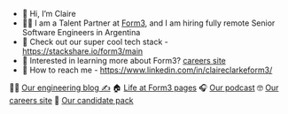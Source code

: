 - 👋 Hi, I’m Claire
- 👩‍💻 I am a Talent Partner at [Form3](https://www.form3.tech), and I am hiring fully remote Senior Software Engineers in Argentina
- 🧰 Check out our super cool tech stack - https://stackshare.io/form3/main
- 💞️ Interested in learning more about Form3? [careers site](https://www.form3.tech/engineering)
- 💬 How to reach me - https://www.linkedin.com/in/claireclarkeform3/

🧑‍💻 [Our engineering blog ✍️](https://www.form3.tech/engineering/content)
🏠 [Life at Form3 pages](https://www.form3.tech/engineering/life-at-form3)
🎧 [Our podcast](https://techpodcast.form3.tech/)
🤓 [Our careers site](https://www.form3.tech/careers)
🚀 [Our candidate pack](https://github.com/form3tech-oss/candidate-pack)

<!---
Claire-Clarke-Form3/Claire-Clarke-Form3 is a ✨ special ✨ repository because its `README.md` (this file) appears on your GitHub profile.
You can click the Preview link to take a look at your changes.
--->
